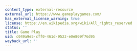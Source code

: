 ```yaml
---
content_type: external-resource
external_url: https://www.gameplaygames.com/
has_external_license_warning: true
license: https://en.wikipedia.org/wiki/All_rights_reserved
status: ''
title: Game Play
uid: c049a9e5-cff0-461d-9523-e0e809f76d95
wayback_url: ''
---
```

